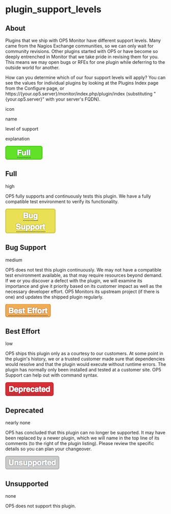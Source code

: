 # plugin\_support\_levels

## About

Plugins that we ship with OP5 Monitor have different support levels. Many came from the Nagios Exchange communities, so we can only wait for community revisions. Other plugins started with OP5 or have become so deeply entrenched in Monitor that we take pride in revising them for you. This means we may open bugs or RFEs for one plugin while deferring to the outside world for another.

How can you determine which of our four support levels will apply? You can see the values for individual plugins by looking at the Plugins Index page from the Configure page, or https://{your.op5.server}/monitor/index.php/plugin/index (substituting "{your.op5.server}" with your server's FQDN).

icon

name

level of support

explanation

![Full button, green background](attachments/16482417/23793066.png "Full button")

## Full

high

OP5 fully supports and continuously tests this plugin. We have a fully compatible test environment to verify its functionality.

![Bug Support button, canary yellow background](attachments/16482417/23793067.png "Bug Support button")

## Bug Support

medium

OP5 does not test this plugin continuously. We may not have a compatible test environment available, as that may require resources beyond demand. If we or you discover a defect with the plugin, we will examine its importance and give it priority based on its customer impact as well as the necessary developer effort. OP5 Monitors its upstream project (if there is one) and updates the shipped plugin regularly.

![Best Effort button, orange background](attachments/16482417/23793068.png "Best Effort button")

## Best Effort

low

OP5 ships this plugin only as a courtesy to our customers. At some point in the plugin's history, we or a trusted customer made sure that dependencies would resolve and that the plugin would execute without runtime errors. The plugin has normally only been installed and tested at a customer site. OP5 Support can help out with command syntax.

![Deprecated button, red background](attachments/16482417/23793069.png "Deprecated button")

## Deprecated

nearly none

OP5 has concluded that this plugin can no longer be supported. It may have been replaced by a newer plugin, which we will name in the top line of its comments (to the right of the plugin listing). Please review the specific details so you can plan your changeover.

![Unsupported button, medium gray background](attachments/16482417/23793070.png "Unsupported button")

## Unsupported

none

OP5 does not support this plugin.
